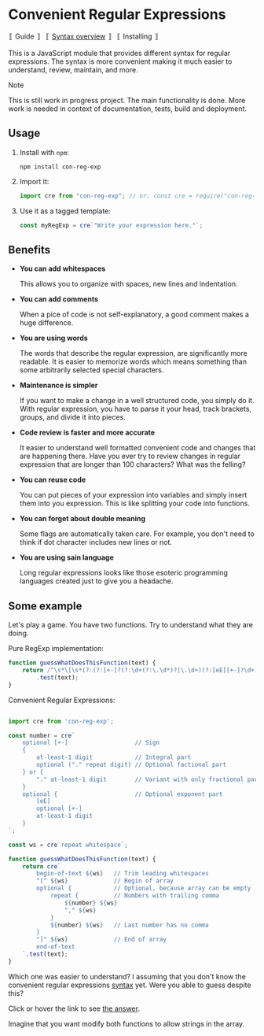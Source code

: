 # Convenient Regular Expressions

〚 Guide 〛&nbsp;
〚 [Syntax overview](docs/overview.md) 〛&nbsp;
〚 Installing 〛&nbsp;

This is a JavaScript module that provides different syntax for regular expressions.
The syntax is more convenient making it much easier to understand, review, maintain, and more.

> [!NOTE]
> This is still work in progress project. The main functionality is done.
> More work is needed in context of documentation, tests, build and deployment.

## Usage

1. Install with `npm`:

    ```
    npm install con-reg-exp
    ```

2. Import it:

    ```javascript
    import cre from "con-reg-exp"; // or: const cre = require("con-reg-exp")
    ```

3. Use it as a tagged template:

    ```javascript
    const myRegExp = cre`"Write your expression here."`;
    ```

## Benefits

* **You can add whitespaces**

  This allows you to organize with spaces,
  new lines and indentation.

* **You can add comments**
 
  When a pice of code is not self-explanatory, a good comment
  makes a huge difference.

* **You are using words**

  The words that describe the regular expression, are significantly
  more readable. It is easier to memorize words which means
  something than some arbitrarily selected special characters.

* **Maintenance is simpler**

  If you want to make a change in a well structured code, you simply
  do it. With regular expression, you have to parse it your head,
  track brackets, groups, and divide it into pieces.

* **Code review is faster and more accurate**

  It easier to understand well formatted convenient code and changes
  that are happening there. Have you ever try to review changes
  in regular expression that are longer than 100 characters?
  What was the felling?

* **You can reuse code**

  You can put pieces of your expression into variables and simply
  insert them into you expression. This is like splitting your
  code into functions.

* **You can forget about double meaning**

  Some flags are automatically taken care. For example, you
  don't need to think if dot character includes new lines or not.

* **You are using sain language**

  Long regular expressions looks like those esoteric programming
  languages created just to give you a headache.

## Some example

Let's play a game. You have two functions. Try to understand what
they are doing.

Pure RegExp implementation:

```javascript
function guessWhatDoesThisFunction(text) {
    return /^\s*\[\s*(?:(?:[+-]?(?:\d+(?:\.\d*)?|\.\d+)(?:[eE][+-]?\d+)?\s*,\s*)*[+-]?(?:\d+(?:\.\d*)?|\.\d+)(?:[eE][+-]?\d+)?\s*)?\]\s*$/
        .test(text);
}
```

Convenient Regular Expressions:

```javascript

import cre from 'con-reg-exp';

const number = cre`
    optional [+-]                   // Sign
    {
        at-least-1 digit            // Integral part
        optional ("." repeat digit) // Optional factional part
    } or {
        "." at-least-1 digit        // Variant with only fractional part
    }
    optional {                      // Optional exponent part
        [eE]
        optional [+-]
        at-least-1 digit
    }
`;

const ws = cre`repeat whitespace`;

function guessWhatDoesThisFunction(text) {
    return cre`
        begin-of-text ${ws}   // Trim leading whitespaces
        "[" ${ws}             // Begin of array
        optional {            // Optional, because array can be empty
            repeat {          // Numbers with trailing comma
                ${number} ${ws}
                "," ${ws}
            }
            ${number} ${ws}   // Last number has no comma
        }
        "]" ${ws}             // End of array
        end-of-text
    `.test(text);
}
```

Which one was easier to understand? I assuming that you don't know
the convenient regular expressions [syntax](docs/overview.md) yet. Were you able to guess
despite this?

Click or hover the link to see [the answer](#It-validates-if-the-input-is-a-json-containing-an-array-of-numbers).

Imagine that you want modify both functions to allow strings in the array.
